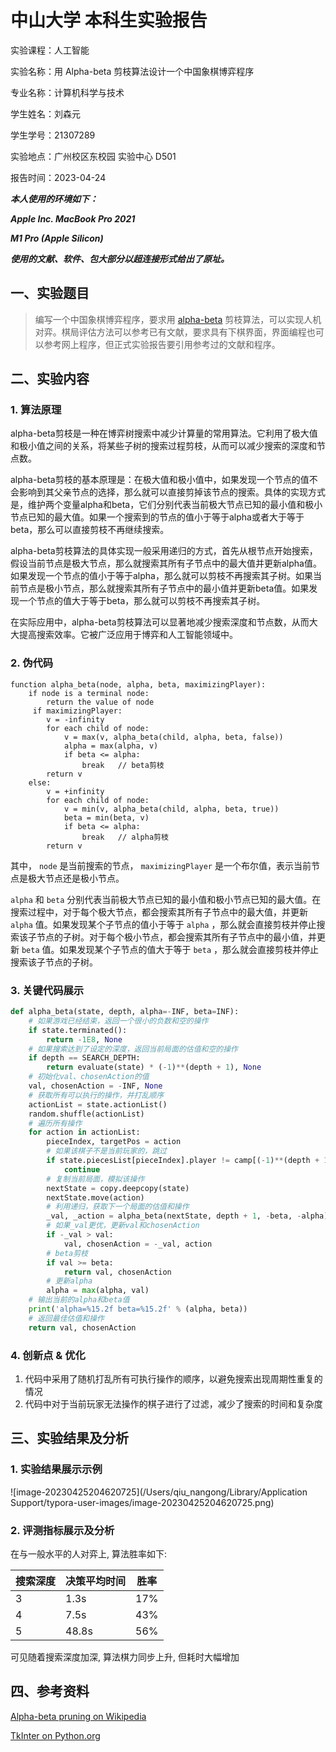 # 中山大学 本科生实验报告

实验课程：人工智能

实验名称：用 Alpha-beta 剪枝算法设计一个中国象棋博弈程序

专业名称：计算机科学与技术

学生姓名：刘森元

学生学号：21307289

实验地点：广州校区东校园 实验中心 D501

报告时间：2023-04-24



***本人使用的环境如下：***

***Apple Inc. MacBook Pro 2021***

***M1 Pro (Apple Silicon)***

***使用的文献、软件、包大部分以超连接形式给出了原址。***



## 一、实验题目

> 编写一个中国象棋博弈程序，要求用 [alpha-beta](https://en.wikipedia.org/wiki/Alpha%E2%80%93beta_pruning) 剪枝算法，可以实现人机对弈。棋局评估方法可以参考已有文献，要求具有下棋界面，界面编程也可以参考网上程序，但正式实验报告要引用参考过的文献和程序。

## 二、实验内容

### 1. 算法原理

alpha-beta剪枝是一种在博弈树搜索中减少计算量的常用算法。它利用了极大值和极小值之间的关系，将某些子树的搜索过程剪枝，从而可以减少搜索的深度和节点数。

alpha-beta剪枝的基本原理是：在极大值和极小值中，如果发现一个节点的值不会影响到其父亲节点的选择，那么就可以直接剪掉该节点的搜索。具体的实现方式是，维护两个变量alpha和beta，它们分别代表当前极大节点已知的最小值和极小节点已知的最大值。如果一个搜索到的节点的值小于等于alpha或者大于等于beta，那么可以直接剪枝不再继续搜索。

alpha-beta剪枝算法的具体实现一般采用递归的方式，首先从根节点开始搜索，假设当前节点是极大节点，那么就搜索其所有子节点中的最大值并更新alpha值。如果发现一个节点的值小于等于alpha，那么就可以剪枝不再搜索其子树。如果当前节点是极小节点，那么就搜索其所有子节点中的最小值并更新beta值。如果发现一个节点的值大于等于beta，那么就可以剪枝不再搜索其子树。

在实际应用中，alpha-beta剪枝算法可以显著地减少搜索深度和节点数，从而大大提高搜索效率。它被广泛应用于博弈和人工智能领域中。

### 2. 伪代码

```pseudocode
function alpha_beta(node, alpha, beta, maximizingPlayer):
    if node is a terminal node:
        return the value of node
     if maximizingPlayer:
        v = -infinity
        for each child of node:
            v = max(v, alpha_beta(child, alpha, beta, false))
            alpha = max(alpha, v)
            if beta <= alpha:
                break   // beta剪枝
        return v
    else:
        v = +infinity
        for each child of node:
            v = min(v, alpha_beta(child, alpha, beta, true))
            beta = min(beta, v)
            if beta <= alpha:
                break   // alpha剪枝
        return v
```
其中， `node` 是当前搜索的节点， `maximizingPlayer` 是一个布尔值，表示当前节点是极大节点还是极小节点。

 `alpha` 和 `beta` 分别代表当前极大节点已知的最小值和极小节点已知的最大值。在搜索过程中，对于每个极大节点，都会搜索其所有子节点中的最大值，并更新 `alpha` 值。如果发现某个子节点的值小于等于 `alpha` ，那么就会直接剪枝并停止搜索该子节点的子树。对于每个极小节点，都会搜索其所有子节点中的最小值，并更新 `beta` 值。如果发现某个子节点的值大于等于 `beta` ，那么就会直接剪枝并停止搜索该子节点的子树。

### 3. 关键代码展示

```python
def alpha_beta(state, depth, alpha=-INF, beta=INF):
    # 如果游戏已经结束，返回一个很小的负数和空的操作
    if state.terminated():
        return -1E8, None
    # 如果搜索达到了设定的深度，返回当前局面的估值和空的操作
    if depth == SEARCH_DEPTH:
        return evaluate(state) * (-1)**(depth + 1), None
    # 初始化val、chosenAction的值
    val, chosenAction = -INF, None
    # 获取所有可以执行的操作，并打乱顺序
    actionList = state.actionList()
    random.shuffle(actionList) 
    # 遍历所有操作
    for action in actionList:
        pieceIndex, targetPos = action
        # 如果该棋子不是当前玩家的，跳过
        if state.piecesList[pieceIndex].player != camp[(-1)**(depth + 1)]:
            continue
        # 复制当前局面，模拟该操作
        nextState = copy.deepcopy(state)
        nextState.move(action)
        # 利用递归，获取下一个局面的估值和操作
        _val, _action = alpha_beta(nextState, depth + 1, -beta, -alpha) 
        # 如果_val更优，更新val和chosenAction
        if -_val > val:
            val, chosenAction = -_val, action
        # beta剪枝
        if val >= beta:
            return val, chosenAction
        # 更新alpha
        alpha = max(alpha, val)
    # 输出当前的alpha和beta值
    print('alpha=%15.2f beta=%15.2f' % (alpha, beta))
    # 返回最佳估值和操作
    return val, chosenAction
```

### 4. 创新点 & 优化

1. 代码中采用了随机打乱所有可执行操作的顺序，以避免搜索出现周期性重复的情况
2. 代码中对于当前玩家无法操作的棋子进行了过滤，减少了搜索的时间和复杂度   

## 三、实验结果及分析

### 1. 实验结果展示示例

![image-20230425204620725](/Users/qiu_nangong/Library/Application Support/typora-user-images/image-20230425204620725.png)

### 2. 评测指标展示及分析

在与一般水平的人对弈上, 算法胜率如下:

| 搜索深度 | 决策平均时间 | 胜率 |
| -------- | ------------ | ---- |
| 3        | 1.3s         | 17%  |
| 4        | 7.5s         | 43%  |
| 5        | 48.8s        | 56%  |

可见随着搜索深度加深, 算法棋力同步上升, 但耗时大幅增加

## 四、参考资料

[Alpha-beta pruning on Wikipedia](https://en.wikipedia.org/wiki/Alpha%E2%80%93beta_pruning)

[TkInter on Python.org](https://wiki.python.org/moin/TkInter)
